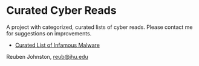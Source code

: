 # Curated Cyber Reads
A project with categorized, curated lists of cyber reads.  Please contact me for suggestions on improvements.  
* [Curated List of Infamous Malware](https://github.com/reubenajohnston/CuratedCyberReads/releases/download/v1.0/main.pdf])

Reuben Johnston, reub@jhu.edu

